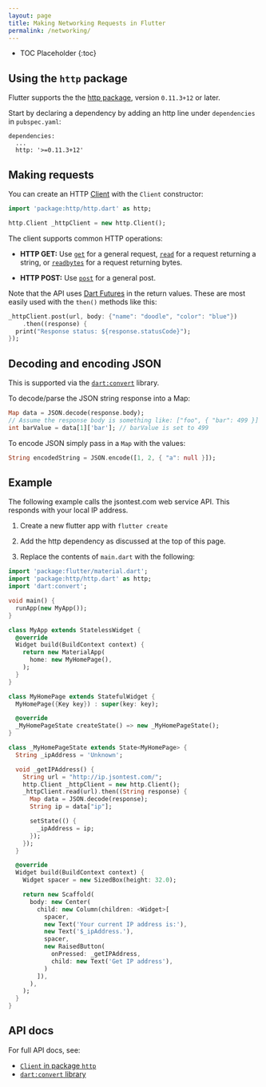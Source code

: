 ```yaml
---
layout: page
title: Making Networking Requests in Flutter
permalink: /networking/
---
```


* TOC Placeholder
{:toc}

## Using the `http` package

Flutter supports the the [http package][http], version `0.11.3+12` or later.

Start by declaring a dependency by adding an http line under `dependencies` in
`pubspec.yaml`:

```
dependencies:
  ...
  http: '>=0.11.3+12'
```

## Making requests

You can create an HTTP [Client][client] with the `Client` constructor:

```dart
import 'package:http/http.dart' as http;

http.Client _httpClient = new http.Client();
```

The client supports common HTTP operations:

* **HTTP GET:** Use [`get`][get] for a general request, [`read`][read] for a
 request returning a string, or [`readbytes`][readbytes] for a request
 returning bytes.

* **HTTP POST:** Use [`post`][post] for a general post.

Note that the API uses [Dart
Futures](https://www.dartlang.org/tutorials/language/futures) in the return
values. These are most easily used with the `then()` methods like this:

```dart
_httpClient.post(url, body: {"name": "doodle", "color": "blue"})
    .then((response) {
  print("Response status: ${response.statusCode}");
});
```

## Decoding and encoding JSON

This is supported via the [`dart:convert`](https://docs.flutter.io/flutter/dart-convert/dart-convert-library.html) library.

To decode/parse the JSON string response into a Map:

```dart
Map data = JSON.decode(response.body);
// Assume the response body is something like: ["foo", { "bar": 499 }]
int barValue = data[1]['bar']; // barValue is set to 499
```

To encode JSON simply pass in a `Map` with the values:
```dart
String encodedString = JSON.encode([1, 2, { "a": null }]);
```

## Example

The following example calls the jsontest.com web service API. This responds with
your local IP address.

1. Create a new flutter app with `flutter create`

1. Add the http dependency as discussed at the top of this page.

1. Replace the contents of `main.dart` with the following:

```dart
import 'package:flutter/material.dart';
import 'package:http/http.dart' as http;
import 'dart:convert';

void main() {
  runApp(new MyApp());
}

class MyApp extends StatelessWidget {
  @override
  Widget build(BuildContext context) {
    return new MaterialApp(
      home: new MyHomePage(),
    );
  }
}

class MyHomePage extends StatefulWidget {
  MyHomePage({Key key}) : super(key: key);

  @override
  _MyHomePageState createState() => new _MyHomePageState();
}

class _MyHomePageState extends State<MyHomePage> {
  String _ipAddress = 'Unknown';

  void _getIPAddress() {
    String url = "http://ip.jsontest.com/";
    http.Client _httpClient = new http.Client();
    _httpClient.read(url).then((String response) {
      Map data = JSON.decode(response);
      String ip = data["ip"];

      setState(() {
        _ipAddress = ip;
      });
    });
  }

  @override
  Widget build(BuildContext context) {
    Widget spacer = new SizedBox(height: 32.0);

    return new Scaffold(
      body: new Center(
        child: new Column(children: <Widget>[
          spacer,
          new Text('Your current IP address is:'),
          new Text('$_ipAddress.'),
          spacer,
          new RaisedButton(
            onPressed: _getIPAddress,
            child: new Text('Get IP address'),
          )
        ]),
      ),
    );
  }
}

```

## API docs

For full API docs, see:

  * [`Client` in package `http`][client]
  * [`dart:convert` library][convert]

[http]:       https://pub.dartlang.org/packages/http
[client]:     https://www.dartdocs.org/documentation/http/0.11.3%2B10/http/Client-class.html
[get]:        https://www.dartdocs.org/documentation/http/stable/http/get.html
[read]:       https://www.dartdocs.org/documentation/http/stable/http/read.html
[readbytes]:  https://www.dartdocs.org/documentation/http/stable/http/readbytes.html
[post]:       https://www.dartdocs.org/documentation/http/stable/http/post.html
[convert]:    https://docs.flutter.io/flutter/dart-convert/dart-convert-library.html
